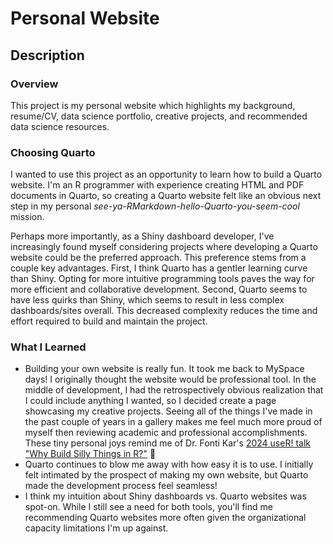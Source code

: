 # Personal Website

## Description
### Overview
This project is my personal website which highlights my background, resume/CV, data science portfolio, creative projects, and recommended data science resources. 

### Choosing Quarto
I wanted to use this project as an opportunity to learn how to build a Quarto website. I'm an R programmer with experience creating HTML and PDF documents in Quarto, so creating a Quarto website felt like an obvious next step in my personal _see-ya-RMarkdown-hello-Quarto-you-seem-cool_ mission.

Perhaps more importantly, as a Shiny dashboard developer, I've increasingly found myself considering projects where developing a Quarto website could be the preferred approach. This preference stems from a couple key advantages. First, I think Quarto has a gentler learning curve than Shiny. Opting for more intuitive programming tools paves the way for more efficient and collaborative development. Second, Quarto seems to have less quirks than Shiny, which seems to result in less complex dashboards/sites overall. This decreased complexity reduces the time and effort required to build and maintain the project.

### What I Learned
- Building your own website is really fun. It took me back to MySpace days! I originally thought the website would be professional tool. In the middle of development, I had the retrospectively obvious realization that I could include anything I wanted, so I decided create a page showcasing my creative projects. Seeing all of the things I've made in the past couple of years in a gallery makes me feel much more proud of myself then reviewing academic and professional accomplishments. These tiny personal joys remind me of Dr. Fonti Kar's  [2024 useR! talk "Why Build Silly Things in R?"](https://userconf2024.sched.com/event/1c8zy/why-build-silly-things-in-r-fonti-kar-university-of-new-south-wales?iframe=yes&w=100%&sidebar=yes&bg=no) 🤠
- Quarto continues to blow me away with how easy it is to use. I initially felt intimated by the prospect of making my own website, but Quarto made the development process feel seamless!
- I think my intuition about Shiny dashboards vs. Quarto websites was spot-on. While I still see a need for both tools, you'll find me recommending Quarto websites more often given the organizational capacity limitations I'm up against.
